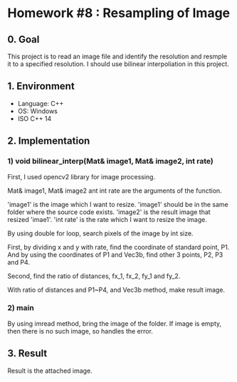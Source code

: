 # Homework #8 : Resampling of Image

## 0. Goal

This project is to read an image file and identify the resolution and resmple it to a specified resolution.
I should use bilinear interpoliation in this project.

## 1. Environment

* Language: C++
* OS: Windows
* ISO C++ 14

## 2. Implementation

### 1) void bilinear_interp(Mat& image1, Mat& image2, int rate)
First, I used opencv2 library for image processing. 

Mat& image1, Mat& image2 ant int rate are the arguments of the function.

'image1' is the image which I want to resize. 'image1' should be in the same folder where the source code exists.
'image2' is the result image that resized 'imae1'.
'int rate' is the rate which I want to resize the image.

By using double for loop, search pixels of the image by int size. 

First, by dividing x and y with rate, find the coordinate of standard point, P1.
And by using the coordinates of P1 and Vec3b, find other 3 points, P2, P3 and P4.

Second, find the ratio of distances, fx_1, fx_2, fy_1 and fy_2.

With ratio of distances and P1~P4, and Vec3b method, make result image.

### 2) main

By using imread method, bring the image of the folder.
If image is empty, then there is no such image, so handles the error.

## 3. Result

Result is the attached image.
